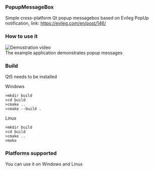 ### PopupMessageBox
Simple cross-platform Qt popup messagebox based on Evileg PopUp notification, link: https://evileg.com/en/post/146/
### How to use it
![Demostration video](https://github.com/aint-no-programmer/PopupMessageBox/tree/master/screenshots/example.gif)  
The example application demonstrates popup messages
### Build
Qt5 needs to be installed

Windows
```
>mkdir build
>cd build
>cmake ..
>cmake --build .
```

Linux
```
>mkdir build
>cd build
>cmake ..
>make
```
### Platforms supported
You can use it on Windows and Linux
